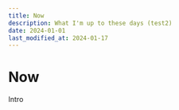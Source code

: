 ```yaml
---
title: Now
description: What I'm up to these days (test2)
date: 2024-01-01
last_modified_at: 2024-01-17
---
```


#  Now 

Intro